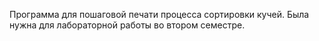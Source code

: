 Программа для пошаговой печати процесса сортировки кучей. Была нужна для лабораторной работы во втором семестре.